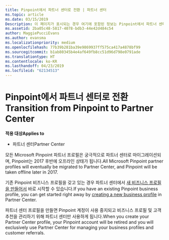 ```yaml
---
title: Pinpoint에서 파트너 센터로 전환 | 파트너 센터
ms.topic: article
ms.date: 03/15/2019
Description: 이 페이지가 표시되는 경우 여기에 포함된 정보는 Pinpoint에서 파트너 센터로 전환하는 방법을 설명합니다.
ms.assetid: 2ba05c48-5817-4078-bdb3-44e42d484c54
author: MaggiePucciEvans
ms.author: evansma
ms.localizationpriority: medium
ms.openlocfilehash: 77b39b281ba39e9869937ff575ca417a4878bf99
ms.sourcegitcommit: b1ab80345b4e4af649fb8cc51d96d798e0791ade
ms.translationtype: HT
ms.contentlocale: ko-KR
ms.lasthandoff: 04/23/2019
ms.locfileid: "62134513"
---
```

# <a name="transition-from-pinpoint-to-partner-center"></a><span data-ttu-id="d092e-103">Pinpoint에서 파트너 센터로 전환</span><span class="sxs-lookup"><span data-stu-id="d092e-103">Transition from Pinpoint to Partner Center</span></span>

<span data-ttu-id="d092e-104">**적용 대상**</span><span class="sxs-lookup"><span data-stu-id="d092e-104">**Applies to**</span></span>

-  <span data-ttu-id="d092e-105">파트너 센터</span><span class="sxs-lookup"><span data-stu-id="d092e-105">Partner Center</span></span>

<span data-ttu-id="d092e-106">모든 Microsoft Pinpoint 파트너 프로필은 궁극적으로 파트너 센터로 마이그레이션되며, Pinpoint는 2017 후반에 오프라인 상태가 됩니다.</span><span class="sxs-lookup"><span data-stu-id="d092e-106">All Microsoft Pinpoint partner profiles will eventually be migrated to Partner Center, and Pinpoint will be taken offline later in 2017.</span></span> 

<span data-ttu-id="d092e-107">기존 Pinpoint 비즈니스 프로필을 갖고 있는 경우 파트너 센터에서 [새 비즈니스 프로필을 만들어서](create-a-marketing-profile.md) 바로 시작할 수 있습니다.</span><span class="sxs-lookup"><span data-stu-id="d092e-107">If you have an existing Pinpoint business profile, you can get started right away by [creating a new business profile](create-a-marketing-profile.md) in Partner Center.</span></span>

<span data-ttu-id="d092e-108">파트너 센터 프로필을 만들면 Pinpoint 계정이 사용 중지되고 비즈니스 프로필 및 고객 추천을 관리하기 위해 파트너 센터만 사용하게 됩니다.</span><span class="sxs-lookup"><span data-stu-id="d092e-108">When you create your Partner Center profile, your Pinpoint account will be retired and you will exclusively use Partner Center for managing your business profiles and customer referrals.</span></span>